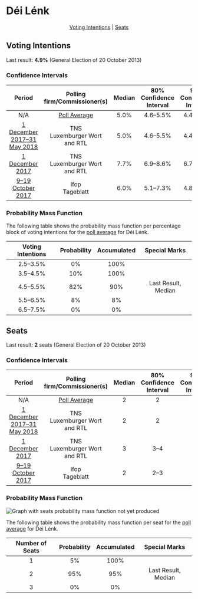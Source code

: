 # Déi Lénk

<p align="center"><a href="#voting-intentions">Voting Intentions</a> | <a href="#seats">Seats</a></p>

## Voting Intentions

Last result: **4.9%** (General Election of 20 October 2013)

### Confidence Intervals

| Period     | Polling firm/Commissioner(s) | Median | 80% Confidence Interval | 90% Confidence Interval | 95% Confidence Interval | 99% Confidence Interval |
|:----------:|:----------------:|:-----------:|:-----------------------:|:-----------------------:|:-----------------------:|:-----------------------:|
| N/A | [Poll Average](average.html) | 5.0% | 4.6–5.5% | 4.4–5.6% | 4.3–5.8% | 4.1–6.0% |
| [1 December 2017–31 May 2018](2018-05-31-TNS.html) | TNS <br> Luxemburger Wort and RTL | 5.0% | 4.6–5.5% | 4.4–5.7% | 4.3–5.8% | 4.1–6.0% |
| [1 December 2017](2017-12-01-TNS.html) | TNS <br> Luxemburger Wort and RTL | 7.7% | 6.9–8.6% | 6.7–8.8% | 6.5–9.0% | 6.2–9.4% |
| [9–19 October 2017](2017-10-19-Ifop.html) | Ifop <br> Tageblatt | 6.0% | 5.1–7.3% | 4.8–7.6% | 4.6–7.9% | 4.2–8.5% |

### Probability Mass Function

The following table shows the probability mass function per percentage block of voting intentions for the [poll average](average.html) for Déi Lénk.

| Voting Intentions | Probability | Accumulated | Special Marks |
|:-----------------:|:-----------:|:-----------:|:-------------:|
| 2.5–3.5% | 0% | 100% |  |
| 3.5–4.5% | 10% | 100% |  |
| 4.5–5.5% | 82% | 90% | Last Result, Median |
| 5.5–6.5% | 8% | 8% |  |
| 6.5–7.5% | 0% | 0% |  |


## Seats

Last result: **2** seats (General Election of 20 October 2013)

### Confidence Intervals

| Period     | Polling firm/Commissioner(s) | Median | 80% Confidence Interval | 90% Confidence Interval | 95% Confidence Interval | 99% Confidence Interval |
|:----------:|:----------------:|:------:|:-----------------------:|:-----------------------:|:-----------------------:|:-----------------------:|
| N/A | [Poll Average](average.html) | 2 | 2 | 2 | 1–2 | 1–2 |
| [1 December 2017–31 May 2018](2018-05-31-TNS.html) | TNS <br> Luxemburger Wort and RTL | 2 | 2 | 2 | 1–2 | 1–2 |
| [1 December 2017](2017-12-01-TNS.html) | TNS <br> Luxemburger Wort and RTL | 3 | 3–4 | 3–4 | 2–4 | 2–4 |
| [9–19 October 2017](2017-10-19-Ifop.html) | Ifop <br> Tageblatt | 2 | 2–3 | 2–3 | 2–3 | 2–4 |

### Probability Mass Function

![Graph with seats probability mass function not yet produced](average-seats-pmf-déilénk.png "Seats Probability Mass Function")

The following table shows the probability mass function per seat for the [poll average](average.html) for Déi Lénk.

| Number of Seats | Probability | Accumulated | Special Marks |
|:---------------:|:-----------:|:-----------:|:-------------:|
| 1 | 5% | 100% |  |
| 2 | 95% | 95% | Last Result, Median |
| 3 | 0% | 0% |  |


